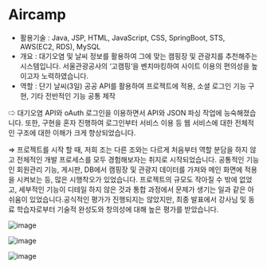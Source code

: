 # Aircamp
- 활용기술 : Java, JSP, HTML, JavaScript, CSS, SpringBoot, STS, AWS(EC2, RDS), MySQL
- 개요 : 대기오염 및 날씨 정보를 활용하여 그에 맞는 캠핑장 및 관광지를 추천해주는   시스템입니다. 서울관광공사의 ‘고캠핑‘을 벤치마킹하여 사이트 이용의 편의성을 높이고자 노력하였습니다.
- 역할 : 단기 날씨(3일) 공공 API를 활용하여 프로젝트에 적용, 소셜 로그인 기능 구현, 기타 전반적인 기능 공통 제작

⇨  대기오염 API와 oAuth 로그인을 이용하면서 API와 JSON 파싱 작업에 능숙해졌습니다. 또한, 구현을 혼자 진행하여 로그인부터 서비스 이용 등 웹 서비스에 대한 전체적인 구조에 대한 이해가 크게 향상되었습니다.

⇒ 프로젝트를 시작 할 때, 저희 조는 다른 조와는 다르게 처음부터 역할 분담을 하지 않고 전체적인 개발 프로세스를 모두 경험해보자는 취지로 시작되었습니다. 공통적인 기능인 회원관리 기능, 게시판, DB에서 캠핑장 및 관광지 데이터를 가져와 메인 화면에 적용을 시켜보는 등, 많은 시행착오가 있었습니다. 프로젝트의 규모도 작아질 수 밖에 없었고, 세부적인 기능이 디테일 하지 않은 것과 통합 과정에서 문제가 생기는 일과 같은 아쉬움이 있었습니다.공식적인 평가가 진행되지는 않았지만, 최종 발표에서 강사님 및 동료 학습자로부터 기술적 완성도와 창의성에 대해 높은 평가를 받았습니다.

![image](https://github.com/swon98/aircamp/assets/151439046/ab3fc91d-bf1c-4611-8b21-6cde4f3db2bd)

![image](https://github.com/swon98/aircamp/assets/151439046/dc4a5f82-beae-4d15-91ed-f88281c57e18)

![image](https://github.com/swon98/aircamp/assets/151439046/49661bf6-3e49-4884-b03f-fc3e682f9443)
